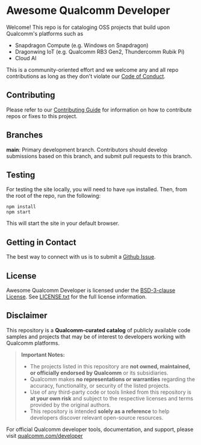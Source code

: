 # Awesome Qualcomm Developer

Welcome! This repo is for cataloging OSS projects that build upon Qualcomm's platforms such as
- Snapdragon Compute (e.g. Windows on Snapdragon)
- Dragonwing IoT (e.g. Qualcomm RB3 Gen2, Thundercomm Rubik Pi)
- Cloud AI

This is a community-oriented effort and we welcome any and all repo contributions as long as they don't violate our [Code of Conduct](CODE-OF-CONDUCT.md).

## Contributing

Please refer to our [Contributing Guide](CONTRIBUTING.md) for information on how to contribute repos or fixes to this project.

## Branches

**main**: Primary development branch. Contributors should develop submissions based on this branch, and submit pull requests to this branch.

## Testing

For testing the site locally, you will need to have `npm` installed. Then, from the root of the repo, run the following:

    npm install
    npm start

This will start the site in your default browser.

## Getting in Contact

The best way to connect with us is to submit a [Github Issue](https://github.com/qualcomm/awesome-qualcomm-developer/issues/new). 

## License

Awesome Qualcomm Developer is licensed under the [BSD-3-clause License](https://spdx.org/licenses/BSD-3-Clause.html). See [LICENSE.txt](LICENSE.txt) for the full license information.

## Disclaimer

This repository is a **Qualcomm-curated catalog** of publicly available code samples and projects that may be of interest to developers working with Qualcomm platforms.

> **Important Notes:**
>
> - The projects listed in this repository are **not owned, maintained, or officially endorsed by Qualcomm** or its subsidiaries.
> - Qualcomm makes **no representations or warranties** regarding the accuracy, functionality, or security of the listed projects.
> - Use of any third-party code or tools linked from this repository is **at your own risk** and subject to the respective licenses and terms provided by the original authors.
> - This repository is intended **solely as a reference** to help developers discover relevant open-source resources.

For official Qualcomm developer tools, documentation, and support, please visit [qualcomm.com/developer](https://qualcomm.com/developer)
